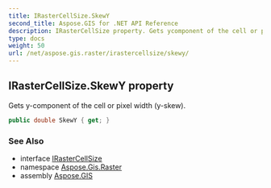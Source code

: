 ```yaml
---
title: IRasterCellSize.SkewY
second_title: Aspose.GIS for .NET API Reference
description: IRasterCellSize property. Gets ycomponent of the cell or pixel width yskew
type: docs
weight: 50
url: /net/aspose.gis.raster/irastercellsize/skewy/
---
```

## IRasterCellSize.SkewY property

Gets y-component of the cell or pixel width (y-skew).

```csharp
public double SkewY { get; }
```

### See Also

* interface [IRasterCellSize](../)
* namespace [Aspose.Gis.Raster](../../irastercellsize/)
* assembly [Aspose.GIS](../../../)


